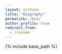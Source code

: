 ```yaml
---
layout: archive
title: "Biography"
permalink: /bio/
author_profile: true
redirect_from:
  - /resume
---
```


{% include base_path %}
